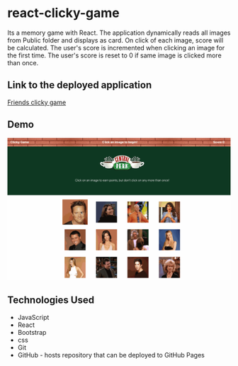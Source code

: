 # react-clicky-game
Its a memory game with React. The application dynamically reads all images from Public folder and displays as card. On click of each image, score will be calculated. The user's score is incremented when clicking an image for the first time. The user's score is reset to 0 if same image is clicked more than once.

## Link to the deployed application
[Friends clicky game](https://liza-p.github.io/react-clicky-game/)

## Demo
![](./public/img/friends.gif)
## Technologies Used
- JavaScript 
- React
- Bootstrap
- css
- Git 
- GitHub - hosts repository that can be deployed to GitHub Pages
